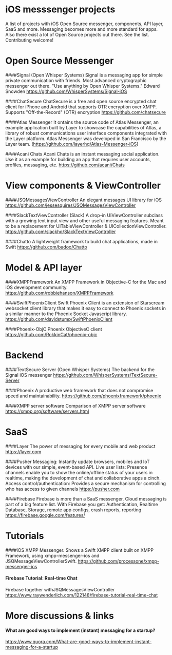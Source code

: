 # iOS messsenger projects
A list of projects with iOS Open Source messenger, components, API layer, SaaS and more.
Messaging becomes more and more standard for apps. Also there exist a lot of Open Source projects out there. See the list. Contributing welcome!

# Open Source Messenger
####Signal (Open Whisper Systems)
Signal is a messaging app for simple private communication with friends.
Most advanced cryptographic messenger out there.
"Use anything by Open Whisper Systems." Edward Snowden
https://github.com/WhisperSystems/Signal-iOS

####ChatSecure 
ChatSecure is a free and open source encrypted chat client for iPhone and Android that supports OTR encryption over XMPP.
Supports "Off-the-Record" (OTR) encryption
https://github.com/chatsecure

####Atlas Messenger 
It ontains the source code of Atlas Messenger, an example application built by Layer to showcase the capabilities of Atlas, a library of robust communications user interface components integrated with the Layer platform.
Atlas Messenger was developed in San Francisco by the Layer team. 
(https://github.com/layerhq/Atlas-Messenger-iOS)

####Acani Chats
Acani Chats is an instant messaging social application. Use it as an example for building an app that requires user accounts, profiles, messaging, etc.
https://github.com/acani/Chats

# View components & ViewController
####JSQMessagesViewController
An elegant messages UI library for iOS
https://github.com/jessesquires/JSQMessagesViewController

####SlackTextViewController (Slack)
A drop-in UIViewController subclass with a growing text input view and other useful messaging features. Meant to be a replacement for UITableViewController & UICollectionViewController.
https://github.com/slackhq/SlackTextViewController

####Chatto
A lightweight framework to build chat applications, made in Swift
https://github.com/badoo/Chatto

# Model & API layer
####XMPPFramework
An XMPP Framework in Objective-C for the Mac and iOS development community.
https://github.com/robbiehanson/XMPPFramework

####SwiftPhoenixClient
Swift Phoenix Client is an extension of Starscream websocket client library that makes it easy to connect to Phoenix sockets in a similar manner to the Phoenix Socket Javascript library.
https://github.com/davidstump/SwiftPhoenixClient

####Phoenix-ObjC
Phoenix ObjectiveC client
https://github.com/RokkinCat/phoenix-objc

# Backend
####TextSecure Server (Open Whisper Systems)
The backend for the Signal iOS messenger
https://github.com/WhisperSystems/TextSecure-Server

####Phoenix
A productive web framework that does not compromise speed and maintainability.
https://github.com/phoenixframework/phoenix

####XMPP server software
Comparison of XMPP server software
https://xmpp.org/software/servers.html

# SaaS
####Layer
The power of messaging for every mobile and web product
https://layer.com

####Pusher
Messaging: Instantly update browsers, mobiles and IoT devices with our simple, event-based API.
Live user lists: Presence channels enable you to show the online/offline status of your users in realtime, making the development of chat and collaborative apps a cinch.
Access control/authentication: Provides a secure mechanism for controlling who has access to given channels
https://pusher.com

####Firebase
Firebase is more than a SaaS messenger. Cloud messaging is part of a big feature list. With Firebase you get: Authentication, Realtime Database, Storage, remote app configs, crash reports, reporting
https://firebase.google.com/features/

# Tutorials
####iOS XMPP Messenger. 
Shows a Swift XMPP client built on XMPP Framework, using xmpp-messenger-ios and JSQMessageViewControllerSwift.
https://github.com/processone/xmpp-messenger-ios

#### Firebase Tutorial: Real-time Chat
Firebase together withJSQMessagesViewController 
https://www.raywenderlich.com/122148/firebase-tutorial-real-time-chat

# More discussions & links
#### What are good ways to implement (instant) messaging for a startup?
https://www.quora.com/What-are-good-ways-to-implement-instant-messaging-for-a-startup


